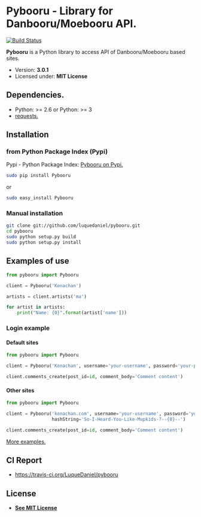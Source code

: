 # Pybooru - Library for Danbooru/Moebooru API.
[![Build Status](https://travis-ci.org/LuqueDaniel/pybooru.svg?branch=master)](https://travis-ci.org/LuqueDaniel/pybooru)

**Pybooru** is a Python library to access API of Danbooru/Moebooru based sites.

- Version: **3.0.1**
- Licensed under: **MIT License**

## Dependencies.
- Python: >= 2.6 or Python: >= 3
- [requests.](http://docs.python-requests.org/en/latest/)

## Installation
### from Python Package Index (Pypi)
Pypi - Python Package Index:
[Pybooru on Pypi.](https://pypi.python.org/pypi/Pybooru/)

```bash
sudo pip install Pybooru
```
or
```bash
sudo easy_install Pybooru
```

### Manual installation
```bash
git clone git://github.com/luquedaniel/pybooru.git
cd pybooru
sudo python setup.py build
sudo python setup.py install
```

## Examples of use
```python
from pybooru import Pybooru

client = Pybooru('Konachan')

artists = client.artists('ma')

for artist in artists:
    print("Name: {0}".format(artist['name']))
```

### Login example
#### Default sites
```python
from pybooru import Pybooru

client = Pybooru('Konachan', username='your-username', password='your-password')

client.comments_create(post_id=id, comment_body='Comment content')
```

#### Other sites
```python
from pybooru import Pybooru

client = Pybooru('konachan.com', username='your-username', password='your-password',
                 hashString='So-I-Heard-You-Like-Mupkids-?--{0}--')

client.comments_create(post_id=id, comment_body='Comment content')
```

[More examples.](https://github.com/LuqueDaniel/pybooru/tree/master/examples)

## CI Report
- https://travis-ci.org/LuqueDaniel/pybooru

## License
- **[See MIT License](https://github.com/LuqueDaniel/pybooru/blob/master/LICENSE)**
